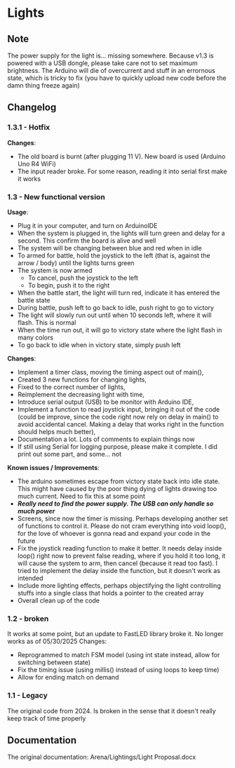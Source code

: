 # Lights
## Note
The power supply for the light is... missing somewhere. Because v1.3 is powered with a USB dongle, please take care not to set maximum brightness. The Arduino will die of overcurrent and stuff in an errornous state, which is tricky to fix (you have to quickly upload new code before the damn thing freeze again)

## Changelog
### 1.3.1 - Hotfix
**Changes**:
* The old board is burnt (after plugging 11 V). New board is used (Arduino Uno R4 WiFi)
* The input reader broke. For some reason, reading it into serial first make it works 

### 1.3 - New functional version
**Usage**:
* Plug it in your computer, and turn on ArduinoIDE
* When the system is plugged in, the lights will turn green and delay for a second. This confirm the board is alive and well
* The system will be changing between blue and red when in idle
* To armed for battle, hold the joystick to the left (that is, against the arrow / body) until the lights turns green
* The system is now armed
  * To cancel, push the joystick to the left
  * To begin, push it to the right
* When the battle start, the light will turn red, indicate it has entered the battle state
* During battle, push left to go back to idle, push right to go to victory
* The light will slowly run out until when 10 seconds left, where it will flash. This is normal
* When the time run out, it will go to victory state where the light flash in many colors
* To go back to idle when in victory state, simply push left

**Changes**:
* Implement a timer class, moving the timing aspect out of main(),
* Created 3 new functions for changing lights,
* Fixed to the correct number of lights,
* Reimplement the decreasing light with time,
* Introduce serial output (USB) to be monitor with Arduino IDE,
* Implement a function to read joystick input, bringing it out of the code (could be improve, since the code right now rely on delay in main() to avoid accidental cancel. Making a delay that works right in the function should helps much better),
* Documentation a lot. Lots of comments to explain things now
* If still using Serial for logging purpose, please make it complete. I did print out some part, and some... not

**Known issues / Improvements**:
* The arduino sometimes escape from victory state back into idle state. This might have caused by the poor thing dying of lights drawing too much current. Need to fix this at some point
* ***Really need to find the power supply. The USB can only handle so much power***
* Screens, since now the timer is missing. Perhaps developing another set of functions to control it. Please do not cram everything into void loop(), for the love of whoever is gonna read and expand your code in the future
* Fix the joystick reading function to make it better. It needs delay inside loop() right now to prevent false reading, where if you hold it too long, it will cause the system to arm, then cancel (because it read too fast). I tried to implement the delay inside the function, but it doesn't work as intended
* Include more lighting effects, perhaps objectifying the light controlling stuffs into a single class that holds a pointer to the created array
* Overall clean up of the code


### 1.2 - broken
It works at some point, but an update to FastLED library broke it. No longer works as of 05/30/2025
Changes:
* Reprogrammed to match FSM model (using int state instead, allow for switching between state)
* Fix the timing issue (using millis() instead of using loops to keep time)
* Allow for ending match on demand

### 1.1 - Legacy
The original code from 2024. Is broken in the sense that it doesn't really keep track of time properly

## Documentation
The original documentation: Arena/Lightings/Light Proposal.docx
